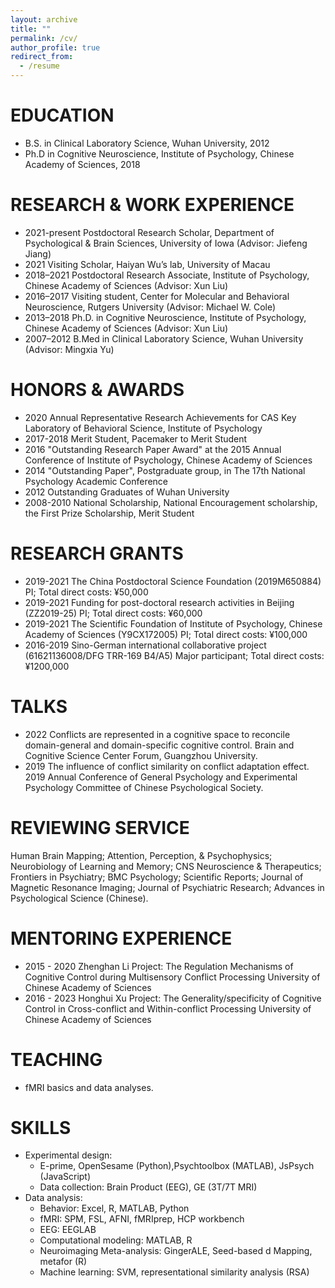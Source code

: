 ```yaml
---
layout: archive
title: ""
permalink: /cv/
author_profile: true
redirect_from:
  - /resume
---
```


EDUCATION
======
* B.S. in Clinical Laboratory Science, Wuhan University, 2012
* Ph.D in Cognitive Neuroscience, Institute of Psychology, Chinese Academy of Sciences, 2018

RESEARCH & WORK EXPERIENCE
======
<!-- * 2021-present: Postdoctoral Research Scholar
  * Department of Psychological & Brain Sciences, University of Iowa
  * Supervisor: Jiefeng Jiang
  
* 2018-2021: Postdoctoral Research Scholar
  * Institute of Psychology, Chinese Academy of Sciences
  * Supervisor: Xun Liu -->
* 2021-present	Postdoctoral Research Scholar, Department of Psychological & Brain Sciences, University of Iowa (Advisor: Jiefeng Jiang)
* 2021	Visiting Scholar, Haiyan Wu’s lab, University of Macau
* 2018–2021	Postdoctoral Research Associate, Institute of Psychology, Chinese Academy of Sciences (Advisor: Xun Liu)
* 2016–2017	Visiting student, Center for Molecular and Behavioral Neuroscience, Rutgers University (Advisor: Michael W. Cole)
* 2013–2018	Ph.D. in Cognitive Neuroscience, Institute of Psychology, Chinese Academy of Sciences (Advisor: Xun Liu)
* 2007–2012		B.Med in Clinical Laboratory Science, Wuhan University (Advisor: Mingxia Yu)
  
HONORS & AWARDS
======
* 2020	Annual Representative Research Achievements for CAS Key Laboratory of Behavioral Science, Institute of Psychology
* 2017-2018	Merit Student, Pacemaker to Merit Student
* 2016	"Outstanding Research Paper Award" at the 2015 Annual Conference of Institute of Psychology, Chinese Academy of Sciences
* 2014	"Outstanding Paper", Postgraduate group, in The 17th National Psychology Academic Conference 
* 2012	Outstanding Graduates of Wuhan University
* 2008-2010	National Scholarship, National Encouragement scholarship, the First Prize Scholarship, Merit Student

RESEARCH GRANTS
======
* 2019-2021		The China Postdoctoral Science Foundation (2019M650884)
  PI; Total direct costs: ¥50,000
* 2019-2021		Funding for post-doctoral research activities in Beijing (ZZ2019-25)
  PI; Total direct costs: ¥60,000
* 2019-2021	The Scientific Foundation of Institute of Psychology, Chinese Academy of Sciences (Y9CX172005)
  PI; Total direct costs: ¥100,000
* 2016-2019	Sino-German international collaborative project (61621136008/DFG TRR-169 B4/A5)
  Major participant; Total direct costs: ¥1200,000

TALKS
======
* 2022	Conflicts are represented in a cognitive space to reconcile domain-general and domain-specific cognitive control. Brain and Cognitive Science Center Forum, Guangzhou University.
* 2019	The influence of conflict similarity on conflict adaptation effect. 2019 Annual Conference of General Psychology and Experimental Psychology Committee of Chinese Psychological Society.

REVIEWING SERVICE
======
Human Brain Mapping; Attention, Perception, & Psychophysics; Neurobiology of Learning and Memory; CNS Neuroscience & Therapeutics; Frontiers in Psychiatry; BMC Psychology; Scientific Reports; Journal of Magnetic Resonance Imaging; Journal of Psychiatric Research; Advances in Psychological Science (Chinese).

MENTORING EXPERIENCE
======
* 2015 - 2020 	Zhenghan Li
Project: The Regulation Mechanisms of Cognitive Control during Multisensory Conflict Processing
University of Chinese Academy of Sciences
* 2016 - 2023 	Honghui Xu
Project: The Generality/specificity of Cognitive Control in Cross-conflict and Within-conflict Processing
University of Chinese Academy of Sciences

TEACHING
======
* fMRI basics and data analyses. <a href="https://space.bilibili.com/1384608723/video"><i class="zmdi zmdi-collection-video"></i></a>

SKILLS
======
* Experimental design:
  * E-prime, OpenSesame (Python),Psychtoolbox (MATLAB), JsPsych (JavaScript)
  * Data collection: Brain Product (EEG), GE (3T/7T MRI)
* Data analysis:
  * Behavior: Excel, R, MATLAB, Python
  * fMRI: SPM, FSL, AFNI, fMRIprep, HCP workbench
  * EEG: EEGLAB
  * Computational modeling: MATLAB, R
  * Neuroimaging Meta-analysis: GingerALE, Seed-based d Mapping, metafor (R)
  * Machine learning: SVM, representational similarity analysis (RSA)